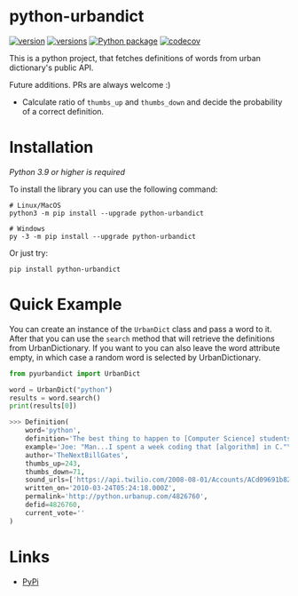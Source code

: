 # python-urbandict

[![version](https://img.shields.io/pypi/v/python-urbandict.svg)](https://pypi.org/project/python-urbandict/)
[![versions](https://img.shields.io/pypi/pyversions/python-urbandict.svg)](https://pypi.org/project/python-urbandict/)
[![Python package](https://github.com/atbuy/pyurbandict/actions/workflows/python-package.yml/badge.svg)](https://github.com/atbuy/pyurbandict/actions/workflows/python-package.yml)
[![codecov](https://codecov.io/gh/atbuy/pyurbandict/branch/main/graph/badge.svg?token=A244XBTUVH)](https://codecov.io/gh/atbuy/pyurbandict)

This is a python project, that fetches definitions of words from urban dictionary's public API.

Future additions. PRs are always welcome :)
* Calculate ratio of `thumbs_up` and `thumbs_down` and decide the probability of a correct definition.

# Installation

*Python 3.9 or higher is required*

To install the library you can use the following command:

```
# Linux/MacOS
python3 -m pip install --upgrade python-urbandict

# Windows
py -3 -m pip install --upgrade python-urbandict
```

Or just try:

```
pip install python-urbandict
```

# Quick Example

You can create an instance of the `UrbanDict` class and pass a word to it. After that you can use the `search` method that will retrieve the definitions from UrbanDictionary.
If you want to you can also leave the word attribute empty, in which case a random word is selected by UrbanDictionary.

```python
from pyurbandict import UrbanDict

word = UrbanDict("python")
results = word.search()
print(results[0])

>>> Definition(
    word='python',
    definition='The best thing to happen to [Computer Science] students in a data and [file] structures or [algorithms] class.',
    example='Joe: "Man...I spent a week coding that [algorithm] in C."\r\nMoe: "I got it [done in one] evening with [Python]. It works great."\r\nJoe: "Say, what? Where can I download that?"',
    author='TheNextBillGates',
    thumbs_up=243,
    thumbs_down=71,
    sound_urls=['https://api.twilio.com/2008-08-01/Accounts/ACd09691b82112e4b26fce156d7c01d0ed/Recordings/RE7065a4ef810937cc16ae2b6e4b54b67d'],
    written_on='2010-03-24T05:24:18.000Z',
    permalink='http://python.urbanup.com/4826760',
    defid=4826760,
    current_vote=''
)
```

# Links
* [PyPi](https://pypi.org/project/python-urbandict/)
